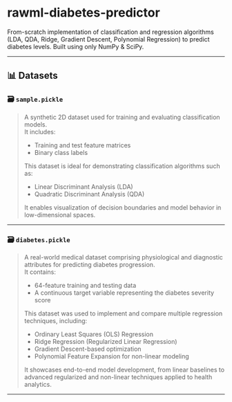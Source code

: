 # rawml-diabetes-predictor
From-scratch implementation of classification and regression algorithms (LDA, QDA, Ridge, Gradient Descent, Polynomial Regression) to predict diabetes levels. Built using only NumPy &amp; SciPy.

---

## 📊 Datasets

### 🗃️ `sample.pickle`

> A synthetic 2D dataset used for training and evaluating classification models.  
> It includes:
> - Training and test feature matrices  
> - Binary class labels  
>
> This dataset is ideal for demonstrating classification algorithms such as:
> - Linear Discriminant Analysis (LDA)  
> - Quadratic Discriminant Analysis (QDA)  
>
> It enables visualization of decision boundaries and model behavior in low-dimensional spaces.

---

### 🗃️ `diabetes.pickle`

> A real-world medical dataset comprising physiological and diagnostic attributes for predicting diabetes progression.  
> It contains:
> - 64-feature training and testing data  
> - A continuous target variable representing the diabetes severity score  
>
> This dataset was used to implement and compare multiple regression techniques, including:
> - Ordinary Least Squares (OLS) Regression  
> - Ridge Regression (Regularized Linear Regression)  
> - Gradient Descent-based optimization  
> - Polynomial Feature Expansion for non-linear modeling  
>
> It showcases end-to-end model development, from linear baselines to advanced regularized and non-linear techniques applied to health analytics.

---
